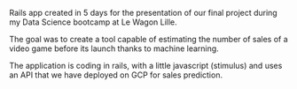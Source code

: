 Rails app created in 5 days for the presentation of our final project during my Data Science bootcamp at Le Wagon Lille.

The goal was to create a tool capable of estimating the number of sales of a video game before its launch thanks to machine learning.

The application is coding in rails, with a little javascript (stimulus) and uses an API that we have deployed on GCP for sales prediction. 
